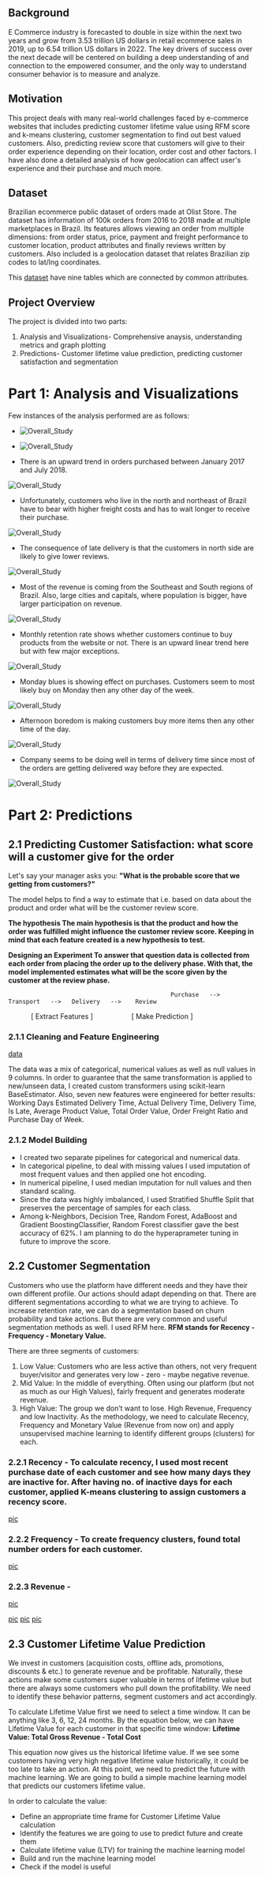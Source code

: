 ## Background

E Commerce industry is forecasted to double in size within the next two years and grow from 3.53 trillion US dollars in retail ecommerce sales in 2019, up to 6.54 trillion US dollars in 2022. The key drivers of success over the next decade will be centered on building a deep understanding of and connection to the empowered consumer, and the only way to understand consumer behavior is to measure and analyze. 

## Motivation

This project deals with many real-world challenges faced by e-commerce websites that includes predicting customer lifetime value using RFM score and k-means clustering, customer segmentation to find out best valued customers. Also, predicting review score that customers will give to their order experience depending on their location, order cost and other factors. I have also done a detailed analysis of how geolocation can affect user's experience and their purchase and much more.

## Dataset

Brazilian ecommerce public dataset of orders made at Olist Store. The dataset has information of 100k orders from 2016 to 2018 made at multiple marketplaces in Brazil. Its features allows viewing an order from multiple dimensions: from order status, price, payment and freight performance to customer location, product attributes and finally reviews written by customers. Also included is a geolocation dataset that relates Brazilian zip codes to lat/lng coordinates.

This [dataset](https://www.kaggle.com/olistbr/brazilian-ecommerce) have nine tables which are connected by common attributes.

## Project Overview
The project is divided into two parts:
1. Analysis and Visualizations- Comprehensive anaysis, understanding metrics and graph plotting
2. Predictions- Customer lifetime value prediction, predicting customer satisfaction and segmentation

# Part 1: Analysis and Visualizations
Few instances of the analysis performed are as follows:

* ![Overall_Study](https://user-images.githubusercontent.com/33171500/93948439-b14fa880-fcfb-11ea-84af-6e86ebf28120.png)


* ![Overall_Study](https://user-images.githubusercontent.com/33171500/93949050-32f40600-fcfd-11ea-8a44-2dbbab31dec0.png)


* There is an upward trend in orders purchased between January 2017 and July 2018.

![Overall_Study](https://user-images.githubusercontent.com/33171500/94201775-b470a300-fe79-11ea-9a28-f1ce486a3e37.png)

* Unfortunately, customers who live in the north and northeast of Brazil have to bear with higher freight costs and has to wait longer to receive their purchase.

![Overall_Study](https://user-images.githubusercontent.com/33171500/94201805-bcc8de00-fe79-11ea-8ce8-b1f2765baa78.png)

* The consequence of late delivery is that the customers in north side are likely to give lower reviews.

![Overall_Study](https://user-images.githubusercontent.com/33171500/94201827-c4888280-fe79-11ea-9f82-d89287ebe4ae.png)

* Most of the revenue is coming from the Southeast and South regions of Brazil. Also, large cities and capitals, where population is bigger, have larger participation on revenue.

![Overall_Study](https://user-images.githubusercontent.com/33171500/94201844-ca7e6380-fe79-11ea-9c92-f567882fd6c9.png)

* Monthly retention rate shows whether customers continue to buy products from the website or not. There is an upward linear trend here but with few major exceptions.

![Overall_Study](https://user-images.githubusercontent.com/33171500/93948977-0809b200-fcfd-11ea-9fc3-f4d1d4260d97.png)

* Monday blues is showing effect on purchases. Customers seem to most likely buy on Monday then any other day of the week.

![Overall_Study](https://user-images.githubusercontent.com/33171500/93948981-093adf00-fcfd-11ea-8c33-4bfd19192380.png)

* Afternoon boredom is making customers buy more items then any other time of the day.

![Overall_Study](https://user-images.githubusercontent.com/33171500/94202035-20eba200-fe7a-11ea-8aeb-63dca33cc5c0.png)

* Company seems to be doing well in terms of delivery time since most of the orders are getting delivered way before they are expected.

![Overall_Study](https://user-images.githubusercontent.com/33171500/93949045-31c2d900-fcfd-11ea-85a9-14a4ee60614b.png)


# Part 2: Predictions

## 2.1 Predicting Customer Satisfaction: what score will a customer give for the order
Let's say your manager asks you: **"What is the probable score that we getting from customers?"**

The model helps to find a way to estimate that i.e. based on data about the product and order what will be the customer review score.

**The hypothesis
The main hypothesis is that the product and how the order was fulfilled might influence the customer review score. Keeping in mind that each feature created is a new hypothesis to test.**

**Designing an Experiment
To answer that question data is collected from each order from placing the order up to the delivery phase. With that, the model implemented estimates what will be the score given by the customer at the review phase.**

                                                  Purchase   -->   Transport   -->   Delivery   -->    Review
                                                    [ Extract Features ]                [ Make Prediction ]

### 2.1.1 Cleaning and Feature Engineering
[data](https://user-images.githubusercontent.com/33171500/94206088-dbcb6e00-fe81-11ea-91a5-340233891e74.png)

The data was a mix of categorical, numerical values as well as null values in 9 columns. In order to guarantee that the same transformation is applied to new/unseen data, I created custom transformers using scikit-learn BaseEstimator. Also, seven new features were engineered for better results: Working Days Estimated Delivery Time, Actual Delivery Time, Delivery Time, Is Late, Average Product Value, Total Order Value, Order Freight Ratio and Purchase Day of Week.

### 2.1.2 Model Building
- I created two separate pipelines for categorical and numerical data. 
- In categorical pipeline, to deal with missing values I used imputation of most frequent values and then applied one hot encoding. 
- In numerical pipeline, I used median imputation for null values and then standard scaling.
- Since the data was highly imbalanced, I used Stratified Shuffle Split that preserves the percentage of samples for each class. 
- Among k-Neighbors, Decision Tree, Random Forest, AdaBoost and Gradient BoostingClassifier, Random Forest classifier gave the best accuracy of 62%. I am planning to do the hyperaprameter tuning in future to improve the score.

## 2.2 Customer Segmentation
Customers who use the platform have different needs and they have their own different profile. Our actions should adapt depending on that. There are different segmentations according to what we are trying to achieve. To increase retention rate, we can do a segmentation based on churn probability and take actions. But there are very common and useful segmentation methods as well. I used RFM here. 
**RFM stands for Recency - Frequency - Monetary Value.**

There are three segments of customers:
1. Low Value: Customers who are less active than others, not very frequent buyer/visitor and generates very low - zero - maybe negative revenue.
2. Mid Value: In the middle of everything. Often using our platform (but not as much as our High Values), fairly frequent and generates moderate revenue.
3. High Value: The group we don’t want to lose. High Revenue, Frequency and low Inactivity.
As the methodology, we need to calculate Recency, Frequency and Monetary Value (Revenue from now on) and apply unsupervised machine learning to identify different groups (clusters) for each.

### 2.2.1 Recency - To calculate recency, I used most recent purchase date of each customer and see how many days they are inactive for. After having no. of inactive days for each customer, applied K-means clustering to assign customers a recency score.
[pic](https://user-images.githubusercontent.com/33171500/94212238-dcb7cc00-fe90-11ea-91e2-a34f2d1832b9.png)

### 2.2.2 Frequency - To create frequency clusters, found total number orders for each customer.
[pic](https://user-images.githubusercontent.com/33171500/94212240-de818f80-fe90-11ea-9613-ef307c76f978.png)
### 2.2.3 Revenue - 
[pic](https://user-images.githubusercontent.com/33171500/94212249-e2adad00-fe90-11ea-811b-5e589ae3f983.png)

[pic](https://user-images.githubusercontent.com/33171500/94212296-040e9900-fe91-11ea-969c-efd3878ca7fa.png)
[pic](https://user-images.githubusercontent.com/33171500/94212304-07098980-fe91-11ea-85ca-5a16c9c4fadc.png)
[pic](https://user-images.githubusercontent.com/33171500/94212308-0a047a00-fe91-11ea-8d9d-3a41111c627b.png)

## 2.3 Customer Lifetime Value Prediction
We invest in customers (acquisition costs, offline ads, promotions, discounts & etc.) to generate revenue and be profitable. Naturally, these actions make some customers super valuable in terms of lifetime value but there are always some customers who pull down the profitability. We need to identify these behavior patterns, segment customers and act accordingly.

To calculate Lifetime Value first we need to select a time window. It can be anything like 3, 6, 12, 24 months. By the equation below, we can have Lifetime Value for each customer in that specific time window: **Lifetime Value: Total Gross Revenue - Total Cost**

This equation now gives us the historical lifetime value. If we see some customers having very high negative lifetime value historically, it could be too late to take an action. At this point, we need to predict the future with machine learning. We are going to build a simple machine learning model that predicts our customers lifetime value.

In order to calculate the value:

- Define an appropriate time frame for Customer Lifetime Value calculation
- Identify the features we are going to use to predict future and create them
- Calculate lifetime value (LTV) for training the machine learning model
- Build and run the machine learning model
- Check if the model is useful





